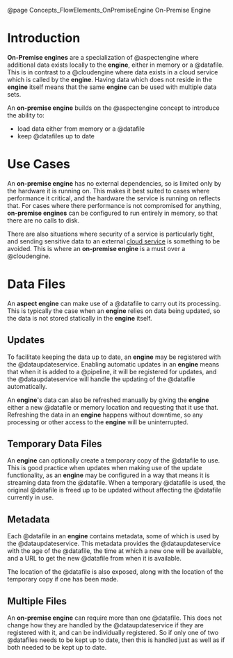 @page Concepts_FlowElements_OnPremiseEngine On-Premise Engine

# Introduction

**On-Premise engines** are a specialization of @aspectengine where additional data exists locally to
the **engine**, either in memory or a @datafile. This is in contrast to a @cloudengine where data
exists in a cloud service which is called by the **engine**. Having data which does not reside in the
**engine** itself means that the same **engine** can be used with multiple data sets.

An **on-premise engine** builds on the @aspectengine concept to introduce the ability to:
* load data either from memory or a @datafile
* keep @datafiles up to date


# Use Cases

An **on-premise engine** has no external dependencies, so is limited only by the hardware it is running on.
This makes it best suited to cases where performance it critical, and the hardware the service is running on
reflects that. For cases where there performance is not compromised for anything, **on-premise engines** can
be configured to run entirely in memory, so that there are no calls to disk.

There are also situations where security of a service is particularly tight, and sending sensitive data to an
external [cloud service](@term{CloudService}) is something to be avoided. This is where an **on-premise engine**
is a must over a @cloudengine.


# Data Files

An **aspect engine** can make use of a @datafile to carry out its processing. This is typically the case when an **engine**
relies on data being updated, so the data is not stored statically in the **engine** itself.

## Updates

To facilitate keeping the data up to date, an **engine** may be registered with the @dataupdateservice. Enabling automatic
updates in an **engine** means that when it is added to a @pipeline, it will be registered for updates, and the @dataupdateservice
will handle the updating of the @datafile automatically.

An **engine**'s data can also be refreshed manually by giving the **engine** either a new @datafile or memory location and requesting
that it use that. Refreshing the data in an **engine** happens without downtime, so any processing or other access to the **engine** will
be uninterrupted.

## Temporary Data Files

An **engine** can optionally create a temporary copy of the @datafile to use. This is good practice when updates when making use of the
update functionality, as an **engine** may be configured in a way that means it is streaming data from the @datafile. When a temporary @datafile
is used, the original @datafile is freed up to be updated without affecting the @datafile currently in use.

## Metadata

Each @datafile in an **engine** contains metadata, some of which is used by the @dataupdateservice. This metadata provides
the @dataupdateservice with the age of the @datafile, the time at which a new one will be available, and a URL to get the new @datafile
from when it is available.

The location of the @datafile is also exposed, along with the location of the temporary copy if one has been made. 

## Multiple Files

An **on-premise engine** can require more than one @datafile. This does not change how they are handled by the @dataupdateservice if
they are registered with it, and can be individually registered. So if only one of two @datafiles needs to be kept up to date, then
this is handled just as well as if both needed to be kept up to date.